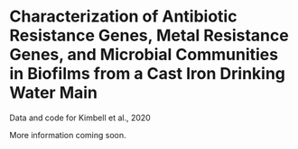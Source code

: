 # Characterization of Antibiotic Resistance Genes, Metal Resistance Genes, and Microbial Communities in Biofilms from a Cast Iron Drinking Water Main
Data and code for Kimbell et al., 2020

More information coming soon.
